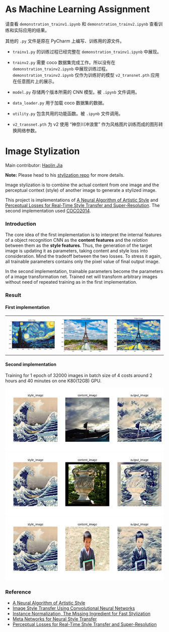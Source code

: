 # As Machine Learning Assignment

请查看 `demonstration_trainv1.ipynb` 和 `demonstration_trainv2.ipynb` 查看训练和实际应用的结果。

其他的 `.py` 文件是原在 PyCharm 上编写、训练用的源文件。

 - `trainv1.py` 的训练过程已经完整在 `demonstration_trainv1.ipynb` 中展现。
 
 - `trainv2.py` 需要 coco 数据集完成工作。所以没有在 `demonstration_trainv2.ipynb` 中展现训练过程。`demonstration_trainv2.ipynb` 仅作为训练好的模型 `v2_transnet.pth` 应用在任意图片上的展示。
 
 - `model.py` 存储两个版本所需的 CNN 模型。被 `.ipynb` 文件调用。
 
 - `data_loader.py` 用于加载 coco 数据集的数据。
 
 - `utility.py` 包含共用的功能函数。被 `.ipynb` 文件调用。

 - `v2_transnet.pth` 为 v2 使用 “神奈川冲浪里” 作为风格图片训练而成的图形转换网络参数。


# Image Stylization

Main contributor: [Haolin Jia](https://github.com/Harrypotterrrr)

**Note:** Please head to his [stylization repo](https://github.com/Harrypotterrrr/Image-stylization) for more details.

Image stylization is to combine the actual content from one image and the perceptual context (style) of another image to generate a stylized image.

This project is implementations of [A Neural Algorithm of Artistic Style](https://arxiv.org/abs/1508.06576) and [Perceptual Losses for Real-Time Style Transfer and Super-Resolution](https://arxiv.org/abs/1603.08155). The second implementation used [COCO2014](http://cocodataset.org/#download).

### Introduction

The core idea of the first implementation is to interpret the internal features of a object recognition CNN as the **content features** and the *relation* between them as the **style features**. Thus, the generation of the target image is updating it as parameters, taking content and style loss into consideration. Mind the tradeoff between the two losses. To stress it again, all trainable parameters contains only the pixel value of final output image.

In the second implementation, trainable parameters become the parameters of a image transformation net. Trained net will transform arbitrary images without need of repeated training as in the first implementation.

### Result

#### First implementation

<table>
    <tr>
        <td><img src=./image/v1_plot0.jpg border=0></td>
        <td><img src=./image/v1_plot1.jpg border=0></td>
        <td><img src=./image/v1_plot2.jpg border=0></td>
    </tr>
</table>

#### Second implementation

Training for 1 epoch of 32000 images in batch size of 4 costs around 2 hours and 40 minutes on one K80(12GB) GPU.

![](./image/v2_final0.jpg)
![](./image/v2_final1.jpg)
![](./image/v2_final2.jpg)


### Reference

- [A Neural Algorithm of Artistic Style](https://arxiv.org/abs/1508.06576)
- [Image Style Transfer Using Convolutional Neural Networks](https://www.cv-foundation.org/openaccess/content_cvpr_2016/papers/Gatys_Image_Style_Transfer_CVPR_2016_paper.pdf)
- [Instance Normalization, The Missing Ingredient for Fast Stylization](https://arxiv.org/pdf/1607.08022)
- [Meta Networks for Neural Style Transfer](http://openaccess.thecvf.com/content_cvpr_2018/papers/Shen_Neural_Style_Transfer_CVPR_2018_paper.pdf)
- [Perceptual Losses for Real-Time Style Transfer and Super-Resolution](https://arxiv.org/abs/1603.08155)


